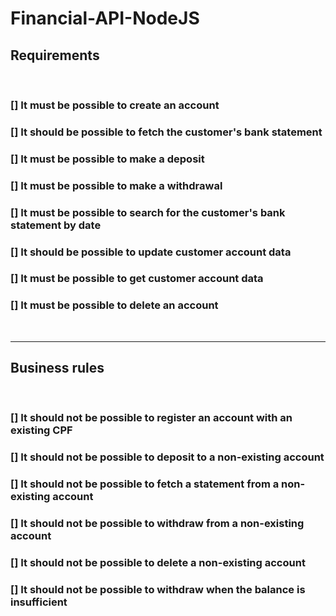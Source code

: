 # Financial-API-NodeJS

## Requirements

<br>

### [] It must be possible to create an account
### [] It should be possible to fetch the customer's bank statement
### [] It must be possible to make a deposit
### [] It must be possible to make a withdrawal
### [] It must be possible to search for the customer's bank statement by date
### [] It should be possible to update customer account data
### [] It must be possible to get customer account data
### [] It must be possible to delete an account

<br>
<hr>

## Business rules

<br>

### [] It should not be possible to register an account with an existing CPF
### [] It should not be possible to deposit to a non-existing account
### [] It should not be possible to fetch a statement from a non-existing account
### [] It should not be possible to withdraw from a non-existing account
### [] It should not be possible to delete a non-existing account
### [] It should not be possible to withdraw when the balance is insufficient
